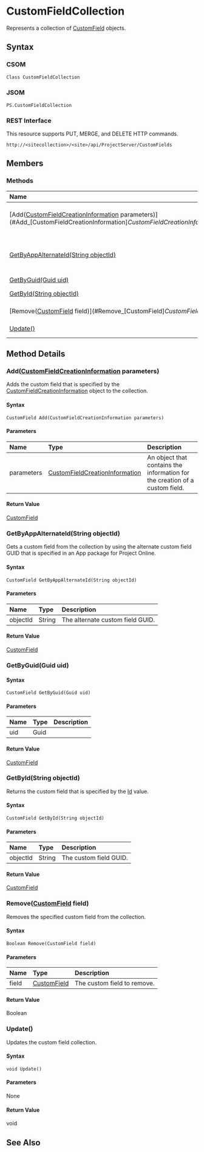 [comment]: # (Name:CustomFieldCollection)
[comment]: # (Type:Object)
[comment]: # (Status:Incomplete)
[comment]: # (GeneratedDate:2016-12-13 18:12:21Z)

# CustomFieldCollection

Represents a collection of [CustomField](acf3db55-750f-609d-ee02-a0e8d2cc793d.md) objects.



## Syntax

### CSOM

```C#
Class CustomFieldCollection 
```
### JSOM

```
PS.CustomFieldCollection
```
### REST Interface

This resource supports PUT, MERGE, and DELETE HTTP commands.

```
http://<sitecollection>/<site>/api/ProjectServer/CustomFields
```


## Members






### Methods

|**Name**|**CSOM**|**JSOM**|**REST**|**Data Type**|**Description**|
|:-----|:-----:|:-----:|:-----:|:-----|:-----|
|[Add([CustomFieldCreationInformation](CustomFieldCreationInformation.md) parameters)](#Add_[CustomFieldCreationInformation]_CustomFieldCreationInformation.md__parameters_)|&#x2713;|&#x2713;|&#x2713;|[CustomField](CustomField.md)|Adds the custom field that is specified by the [CustomFieldCreationInformation](f562b50c-ff5b-2a92-8569-7699df5d9f2d.md) object to the collection.|
|[GetByAppAlternateId(String objectId)](#GetByAppAlternateId_String_objectId_)|&#x2713;|&#x2713;|&#x2713;|[CustomField](CustomField.md)|Gets a custom field from the collection by using the alternate custom field GUID that is specified in an App package for Project Online.|
|[GetByGuid(Guid uid)](#GetByGuid_Guid_uid_)|&#x2713;|&#x2713;|&#x2713;|[CustomField](CustomField.md)||
|[GetById(String objectId)](#GetById_String_objectId_)|&#x2713;|&#x2713;|&#x2713;|[CustomField](CustomField.md)|Returns the custom field that is specified by the [Id](14b89fff-c0a0-da1d-fe00-a148a074ca76.md) value.|
|[Remove([CustomField](CustomField.md) field)](#Remove_[CustomField]_CustomField.md__field_)|&#x2713;|&#x2713;|&#x2713;|Boolean|Removes the specified custom field from the collection.|
|[Update()](#Update__)|&#x2713;|&#x2713;|&#x2713;|void|Updates the custom field collection.|



## Method Details


### <a name="Add_[CustomFieldCreationInformation]_CustomFieldCreationInformation.md__parameters_"></a>Add([CustomFieldCreationInformation](CustomFieldCreationInformation.md) parameters)
 
Adds the custom field that is specified by the [CustomFieldCreationInformation](f562b50c-ff5b-2a92-8569-7699df5d9f2d.md) object to the collection.

#### Syntax

```
CustomField Add(CustomFieldCreationInformation parameters)
```

#### Parameters
|**Name** |**Type**|**Description**|
|:------ |:----|:------ |
|parameters| [CustomFieldCreationInformation](CustomFieldCreationInformation.md) | An object that contains the information for the creation of a custom field.


#### Return Value

[CustomField](CustomField.md)

### <a name="GetByAppAlternateId_String_objectId_"></a>GetByAppAlternateId(String objectId)
 
Gets a custom field from the collection by using the alternate custom field GUID that is specified in an App package for Project Online.

#### Syntax

```
CustomField GetByAppAlternateId(String objectId)
```

#### Parameters
|**Name** |**Type**|**Description**|
|:------ |:----|:------ |
|objectId| String | The alternate custom field GUID.


#### Return Value

[CustomField](CustomField.md)

### <a name="GetByGuid_Guid_uid_"></a>GetByGuid(Guid uid)
 


#### Syntax

```
CustomField GetByGuid(Guid uid)
```

#### Parameters
|**Name** |**Type**|**Description**|
|:------ |:----|:------ |
|uid| Guid | 


#### Return Value

[CustomField](CustomField.md)

### <a name="GetById_String_objectId_"></a>GetById(String objectId)
 
Returns the custom field that is specified by the [Id](14b89fff-c0a0-da1d-fe00-a148a074ca76.md) value.

#### Syntax

```
CustomField GetById(String objectId)
```

#### Parameters
|**Name** |**Type**|**Description**|
|:------ |:----|:------ |
|objectId| String | The custom field GUID.


#### Return Value

[CustomField](CustomField.md)

### <a name="Remove_[CustomField]_CustomField.md__field_"></a>Remove([CustomField](CustomField.md) field)
 
Removes the specified custom field from the collection.

#### Syntax

```
Boolean Remove(CustomField field)
```

#### Parameters
|**Name** |**Type**|**Description**|
|:------ |:----|:------ |
|field| [CustomField](CustomField.md) | The custom field to remove.


#### Return Value

Boolean

### <a name="Update__"></a>Update()
 
Updates the custom field collection.

#### Syntax

```
void Update()
```

#### Parameters

None

#### Return Value

void


## See Also
